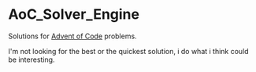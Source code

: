 # AoC_Solver_Engine


Solutions for [Advent of Code](https://adventofcode.com) problems.

I'm not looking for the best or the quickest solution, i do what i think could be interesting.



